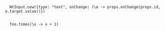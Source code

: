       WtInput.new({type: "text", onChange: (\e -> props.onChange(props.id, e.target.value))})


      foo.times(\x -> x + 1)
